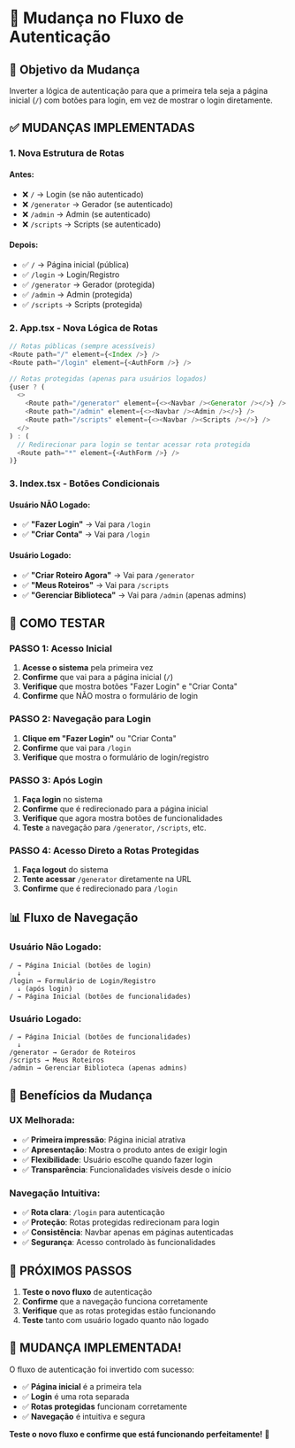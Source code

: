 # 🔄 Mudança no Fluxo de Autenticação

## 🎯 **Objetivo da Mudança**

Inverter a lógica de autenticação para que a primeira tela seja a página inicial (`/`) com botões para login, em vez de mostrar o login diretamente.

## ✅ **MUDANÇAS IMPLEMENTADAS**

### **1. Nova Estrutura de Rotas**

#### **Antes:**
- ❌ `/` → Login (se não autenticado)
- ❌ `/generator` → Gerador (se autenticado)
- ❌ `/admin` → Admin (se autenticado)
- ❌ `/scripts` → Scripts (se autenticado)

#### **Depois:**
- ✅ `/` → Página inicial (pública)
- ✅ `/login` → Login/Registro
- ✅ `/generator` → Gerador (protegida)
- ✅ `/admin` → Admin (protegida)
- ✅ `/scripts` → Scripts (protegida)

### **2. App.tsx - Nova Lógica de Rotas**

```typescript
// Rotas públicas (sempre acessíveis)
<Route path="/" element={<Index />} />
<Route path="/login" element={<AuthForm />} />

// Rotas protegidas (apenas para usuários logados)
{user ? (
  <>
    <Route path="/generator" element={<><Navbar /><Generator /></>} />
    <Route path="/admin" element={<><Navbar /><Admin /></>} />
    <Route path="/scripts" element={<><Navbar /><Scripts /></>} />
  </>
) : (
  // Redirecionar para login se tentar acessar rota protegida
  <Route path="*" element={<AuthForm />} />
)}
```

### **3. Index.tsx - Botões Condicionais**

#### **Usuário NÃO Logado:**
- ✅ **"Fazer Login"** → Vai para `/login`
- ✅ **"Criar Conta"** → Vai para `/login`

#### **Usuário Logado:**
- ✅ **"Criar Roteiro Agora"** → Vai para `/generator`
- ✅ **"Meus Roteiros"** → Vai para `/scripts`
- ✅ **"Gerenciar Biblioteca"** → Vai para `/admin` (apenas admins)

## 🧪 **COMO TESTAR**

### **PASSO 1: Acesso Inicial**
1. **Acesse o sistema** pela primeira vez
2. **Confirme** que vai para a página inicial (`/`)
3. **Verifique** que mostra botões "Fazer Login" e "Criar Conta"
4. **Confirme** que NÃO mostra o formulário de login

### **PASSO 2: Navegação para Login**
1. **Clique em "Fazer Login"** ou "Criar Conta"
2. **Confirme** que vai para `/login`
3. **Verifique** que mostra o formulário de login/registro

### **PASSO 3: Após Login**
1. **Faça login** no sistema
2. **Confirme** que é redirecionado para a página inicial
3. **Verifique** que agora mostra botões de funcionalidades
4. **Teste** a navegação para `/generator`, `/scripts`, etc.

### **PASSO 4: Acesso Direto a Rotas Protegidas**
1. **Faça logout** do sistema
2. **Tente acessar** `/generator` diretamente na URL
3. **Confirme** que é redirecionado para `/login`

## 📊 **Fluxo de Navegação**

### **Usuário Não Logado:**
```
/ → Página Inicial (botões de login)
  ↓
/login → Formulário de Login/Registro
  ↓ (após login)
/ → Página Inicial (botões de funcionalidades)
```

### **Usuário Logado:**
```
/ → Página Inicial (botões de funcionalidades)
  ↓
/generator → Gerador de Roteiros
/scripts → Meus Roteiros
/admin → Gerenciar Biblioteca (apenas admins)
```

## 🎯 **Benefícios da Mudança**

### **UX Melhorada:**
- ✅ **Primeira impressão**: Página inicial atrativa
- ✅ **Apresentação**: Mostra o produto antes de exigir login
- ✅ **Flexibilidade**: Usuário escolhe quando fazer login
- ✅ **Transparência**: Funcionalidades visíveis desde o início

### **Navegação Intuitiva:**
- ✅ **Rota clara**: `/login` para autenticação
- ✅ **Proteção**: Rotas protegidas redirecionam para login
- ✅ **Consistência**: Navbar apenas em páginas autenticadas
- ✅ **Segurança**: Acesso controlado às funcionalidades

## 🚀 **PRÓXIMOS PASSOS**

1. **Teste o novo fluxo** de autenticação
2. **Confirme** que a navegação funciona corretamente
3. **Verifique** que as rotas protegidas estão funcionando
4. **Teste** tanto com usuário logado quanto não logado

## 🎉 **MUDANÇA IMPLEMENTADA!**

O fluxo de autenticação foi invertido com sucesso:
- ✅ **Página inicial** é a primeira tela
- ✅ **Login** é uma rota separada
- ✅ **Rotas protegidas** funcionam corretamente
- ✅ **Navegação** é intuitiva e segura

**Teste o novo fluxo e confirme que está funcionando perfeitamente!** 🚀
